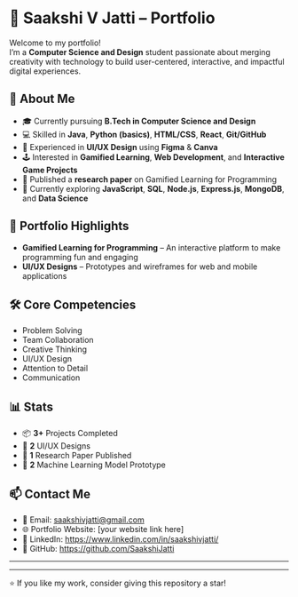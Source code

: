 # 🌟 Saakshi V Jatti – Portfolio

Welcome to my portfolio!  
I’m a **Computer Science and Design** student passionate about merging creativity with technology to build user-centered, interactive, and impactful digital experiences.

## 🚀 About Me
- 🎓 Currently pursuing **B.Tech in Computer Science and Design**
- 💻 Skilled in **Java**, **Python (basics)**, **HTML/CSS**, **React**, **Git/GitHub**
- 🎨 Experienced in **UI/UX Design** using **Figma** & **Canva**
- 🕹 Interested in **Gamified Learning**, **Web Development**, and **Interactive Game Projects**
- 📜 Published a **research paper** on Gamified Learning for Programming
- 🌱 Currently exploring **JavaScript**, **SQL**, **Node.js**, **Express.js**, **MongoDB**, and **Data Science**

## 📂 Portfolio Highlights
- **Gamified Learning for Programming** – An interactive platform to make programming fun and engaging
- **UI/UX Designs** – Prototypes and wireframes for web and mobile applications

## 🛠 Core Competencies
- Problem Solving  
- Team Collaboration  
- Creative Thinking  
- UI/UX Design  
- Attention to Detail  
- Communication  

## 📊 Stats
- 📦 **3+** Projects Completed  
- 🎨 **2** UI/UX Designs  
- 📜 **1** Research Paper Published  
- 🤖 **2** Machine Learning Model Prototype  

## 📫 Contact Me
- 📧 Email: saakshivjatti@gmail.com
- 🌐 Portfolio Website: [your website link here]
- 💼 LinkedIn: https://www.linkedin.com/in/saakshivjatti/
- 🐙 GitHub: https://github.com/SaakshiJatti

---

---
⭐ If you like my work, consider giving this repository a star!
